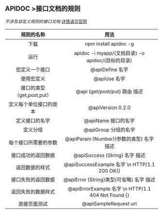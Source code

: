 APIDOC >接口文档的规则
-------------------------------
*不涉及自定义规则的接口文档*
[详情请见官网](http://apidocjs.com)

|规则的名称|用法|
|:--------:|:--:|
|下载|npm install apidoc -g|
|运行|apidoc -i myapp/(文档目录) -o apidoc/(目标的目录)|
|宏定义一个接口|@apiDefine 名字|
|使用宏定义|@apiUse 名字|
|接口的类型（get,post,put）|@api {get/post/put} 路由 描述|
|定义每个单位接口的版本|@apiVersion 0.2.0|
|定义接口的名字|@apiName 接口的名字|
|定义分组|@apiGroup 分组的名字|
|每个接口所需要的参数|@apiParam {Number}(参数的类型) 名字 描述|
|接口成功的返回数据|@apiSuccess {String} 名字 描述|
|返回数据的样式|@apiSuccessExample 名字 \n HTTP/1.1 200 OK{}|
|接口失败的返回数据|@apiError {String}类型(可省略) 名字 描述|
|返回失败的数据样式|@apiErrorExample 名字 \n HTTP/1.1 404 Not Found {}|
|直接页面测试|@apiSampleRequest url|

